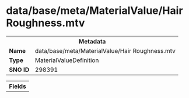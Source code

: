 <h1>data/base/meta/MaterialValue/Hair Roughness.mtv</h1><table><tr><th colspan="100%">Metadata</th></tr><tr><td><b>Name</b></td><td>data/base/meta/MaterialValue/Hair Roughness.mtv</td></tr><tr><td><b>Type</b></td><td>MaterialValueDefinition</td></tr><tr><td><b>SNO ID</b></td><td>298391</td></tr></table>

<table><tr><th colspan="100%">Fields</th></tr></table>

